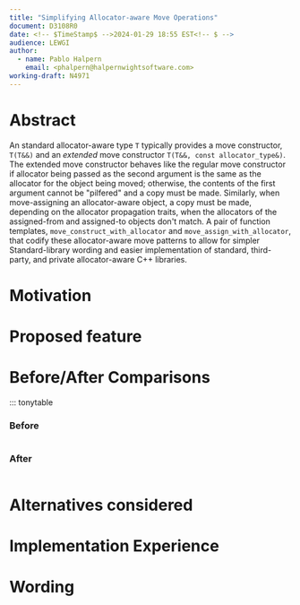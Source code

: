 ```yaml
---
title: "Simplifying Allocator-aware Move Operations"
document: D3108R0
date: <!-- $TimeStamp$ -->2024-01-29 18:55 EST<!-- $ -->
audience: LEWGI
author:
  - name: Pablo Halpern
    email: <phalpern@halpernwightsoftware.com>
working-draft: N4971
---
```


Abstract
========

An standard allocator-aware type `T` typically provides a move constructor,
`T(T&&)` and an *extended* move constructor `T(T&&, const
allocator_type&)`. The extended move constructor behaves like the regular move
constructor if allocator being passed as the second argument is the same as the
allocator for the object being moved; otherwise, the contents of the first
argument cannot be "pilfered" and a copy must be made. Similarly, when
move-assigning an allocator-aware object, a copy must be made, depending on the
allocator propagation traits, when the allocators of the assigned-from and
assigned-to objects don't match. A pair of function templates,
`move_construct_with_allocator` and `move_assign_with_allocator`, that codify
these allocator-aware move patterns to allow for simpler Standard-library
wording and easier implementation of standard, third-party, and private
allocator-aware C++ libraries.

Motivation
==========

Proposed feature
================

Before/After Comparisons
========================

::: tonytable

### Before

```cpp
```

### After

```cpp
```

Alternatives considered
=======================


Implementation Experience
=========================


Wording
=======
